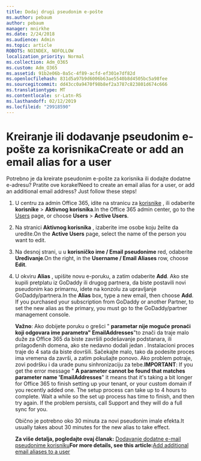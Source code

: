 ```yaml
---
title: Dodaj drugi pseudonim e-pošte
ms.author: pebaum
author: pebaum
manager: mnirkhe
ms.date: 2/24/2018
ms.audience: Admin
ms.topic: article
ROBOTS: NOINDEX, NOFOLLOW
localization_priority: Normal
ms.collection: Adm_O365
ms.custom: Adm_O365
ms.assetid: 91b2e06b-0a5c-4f89-acfd-ef301e7df82d
ms.openlocfilehash: 831d5a97b9d6006b63ae5540b8d4505bc5a98fee
ms.sourcegitcommit: dd43cc0a9470f98b8ef2a3787c823801d674c666
ms.translationtype: MT
ms.contentlocale: sr-Latn-RS
ms.lasthandoff: 02/12/2019
ms.locfileid: "29918590"
---
```

# <a name="create-or-add-an-email-alias-for-a-user"></a><span data-ttu-id="fba5b-102">Kreiranje ili dodavanje pseudonim e-pošte za korisnika</span><span class="sxs-lookup"><span data-stu-id="fba5b-102">Create or add an email alias for a user</span></span>

<span data-ttu-id="fba5b-p101">Potrebno je da kreirate pseudonim e-pošte za korisnika ili dodajte dodatne e-adresu? Pratite ove korake!</span><span class="sxs-lookup"><span data-stu-id="fba5b-p101">Need to create an email alias for a user, or add an additional email address? Just follow these steps!</span></span>
  
1. <span data-ttu-id="fba5b-105">U centru za admin Office 365, idite na stranicu za [korisnike](https://go.microsoft.com/fwlink/p/?linkid=834822) , ili odaberite **korisnike** \> **Aktivnog korisnika**.</span><span class="sxs-lookup"><span data-stu-id="fba5b-105">In the Office 365 admin center, go to the [Users](https://go.microsoft.com/fwlink/p/?linkid=834822) page, or choose **Users** \> **Active Users**.</span></span>
    
2. <span data-ttu-id="fba5b-106">Na stranici **Aktivnog korisnika** , izaberite ime osobe koju želite da uredite.</span><span class="sxs-lookup"><span data-stu-id="fba5b-106">On the **Active Users** page, select the name of the person you want to edit.</span></span> 
    
3. <span data-ttu-id="fba5b-107">Na desnoj strani, u u **korisničko ime / Email pseudonime** red, odaberite **Uređivanje**.</span><span class="sxs-lookup"><span data-stu-id="fba5b-107">On the right, in the **Username / Email Aliases** row, choose **Edit**.</span></span>
    
4. <span data-ttu-id="fba5b-p102">U okviru **Alias** , upišite novu e-poruku, a zatim odaberite **Add**. Ako ste kupili pretplatu iz GoDaddy ili drugog partnera, da biste postavili novi pseudonim kao primarnu, idete na konzolu za upravljanje GoDaddy/partnera.</span><span class="sxs-lookup"><span data-stu-id="fba5b-p102">In the **Alias** box, type a new email, then choose **Add**. If you purchased your subscription from GoDaddy or another Partner, to set the new alias as the primary, you must go to the GoDaddy/partner management console.</span></span> 
    
    <span data-ttu-id="fba5b-p103">**Važno**: Ako dobijete poruku o grešci " **parametar nije moguće pronaći koji odgovara ime parametra" EmailAddresses**"to znači da traje malo duže za Office 365 da biste završili podešavanje podstanara, ili prilagođenih domena, ako ste nedavno dodali jedan . Instalacioni proces traje do 4 sata da biste dovršili. Sačekajte malo, tako da podesite proces ima vremena da završi, a zatim pokušajte ponovo. Ako problem potraje, zovi podršku i da urade punu sinhronizaciju za tebe.</span><span class="sxs-lookup"><span data-stu-id="fba5b-p103">**IMPORTANT**: If you get the error message " **A parameter cannot be found that matches parameter name 'EmailAddresses**" it means that it's taking a bit longer for Office 365 to finish setting up your tenant, or your custom domain if you recently added one. The setup process can take up to 4 hours to complete. Wait a while so the set up process has time to finish, and then try again. If the problem persists, call Support and they will do a full sync for you.</span></span>
    
    <span data-ttu-id="fba5b-114">Obično je potrebno oko 30 minuta za novi pseudonim imale efekta.</span><span class="sxs-lookup"><span data-stu-id="fba5b-114">It usually takes about 30 minutes for the new alias to take effect.</span></span>
    
    <span data-ttu-id="fba5b-115">**Za više detalja, pogledajte ovaj članak:** [Dodavanje dodatne e-mail pseudonime korisniku](https://support.office.com/article/Add-additional-email-aliases-to-a-user-0b0bd900-68b1-4bf5-808b-5d240a7739f4.aspx)</span><span class="sxs-lookup"><span data-stu-id="fba5b-115">**For more details, see this article:**[Add additional email aliases to a user](https://support.office.com/article/Add-additional-email-aliases-to-a-user-0b0bd900-68b1-4bf5-808b-5d240a7739f4.aspx)</span></span>
    

